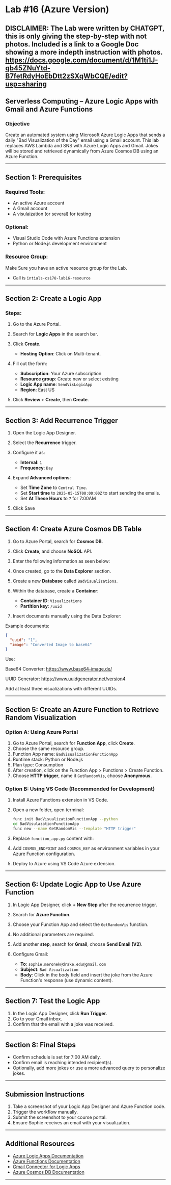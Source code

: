 # Lab #16 (Azure Version)

## DISCLAIMER: The Lab were written by CHATGPT, this is only giving the step-by-step with not photos.  Included is a link to a Google Doc showing a more indepth instruction with photos.  https://docs.google.com/document/d/1M1ti1J-qb45ZNuYtd-B7fetRdyHoEbDtt2zSXqWbCQE/edit?usp=sharing

## Serverless Computing – Azure Logic Apps with Gmail and Azure Functions

### Objective

Create an automated system using Microsoft Azure Logic Apps that sends a daily "Bad Visualization of the Day" email using a Gmail account. This lab replaces AWS Lambda and SNS with Azure Logic Apps and Gmail. Jokes will be stored and retrieved dynamically from Azure Cosmos DB using an Azure Function.

---

## Section 1: Prerequisites

### Required Tools:

* An active Azure account
* A Gmail account
* A visulaization (or several) for testing

### Optional:

* Visual Studio Code with Azure Functions extension
* Python or Node.js development environment

### Resource Group:
Make Sure you have an active resource group for the Lab.
   * Call is `intials-cs178-lab16-resource`

---

## Section 2: Create a Logic App

### Steps:

1. Go to the Azure Portal.
2. Search for **Logic Apps** in the search bar.
3. Click **Create**.
   * **Hosting Option**: Click on Multi-tenant.
5. Fill out the form:

   * **Subscription**: Your Azure subscription
   * **Resource group**: Create new or select existing
   * **Logic App name**: `SendVisLogicApp`
   * **Region**: East US
6. Click **Review + Create**, then **Create**.

---

## Section 3: Add Recurrence Trigger

1. Open the Logic App Designer.
2. Select the **Recurrence** trigger.
3. Configure it as:

   * **Interval**: `1`
   * **Frequency**: `Day`
4. Expand **Advanced options**:

   * Set **Time Zone** to `Central Time`.
   * Set **Start time** to `2025-05-15T00:00:00Z` to start sending the emails.
   * Set **At These Hours** to `7` for 7:00AM
5. Click Save

---

## Section 4: Create Azure Cosmos DB Table

1. Go to Azure Portal, search for **Cosmos DB**.
2. Click **Create**, and choose **NoSQL** API.
3. Enter the following information as seen below:
4. Once created, go to the **Data Explorer** section.
5. Create a new **Database** called `BadVisualizations`.
6. Within the database, create a **Container**:

   * **Container ID**: `Visualizations`
   * **Partition key**: `/uuid`
7. Insert documents manually using the Data Explorer:

Example documents:

```json
{
  "uuid": "1",
  "image": "Converted Image to base64"
}
```

Use: 

Base64 Converter: https://www.base64-image.de/

UUID Generator: https://www.uuidgenerator.net/version4

Add at least three visualizations with different UUIDs.

---

## Section 5: Create an Azure Function to Retrieve Random Visualization

### Option A: Using Azure Portal

1. Go to Azure Portal, search for **Function App**, click **Create**.
2. Choose the same resource group.
3. Function App name: `BadVisualizationFunctionApp`
4. Runtime stack: Python or Node.js
5. Plan type: Consumption
6. After creation, click on the Function App > Functions > Create Function.
7. Choose **HTTP trigger**, name it `GetRandomVis`, choose **Anonymous**.

### Option B: Using VS Code (Recommended for Development)

1. Install Azure Functions extension in VS Code.
2. Open a new folder, open terminal:

   ```bash
   func init BadVisualizationFunctionApp --python
   cd BadVisulazationFunctionApp
   func new --name GetRandomVis --template "HTTP trigger"
   ```
3. Replace `function_app.py` content with:

4. Add `COSMOS_ENDPOINT` and `COSMOS_KEY` as environment variables in your Azure Function configuration.
5. Deploy to Azure using VS Code Azure extension.

---

## Section 6: Update Logic App to Use Azure Function

1. In Logic App Designer, click **+ New Step** after the recurrence trigger.
2. Search for **Azure Function**.
3. Choose your Function App and select the `GetRandomVis` function.
4. No additional parameters are required.
5. Add another **step**, search for **Gmail**, choose **Send Email (V2)**.
6. Configure Gmail:

   * **To**: `sophie.meronek@drake.edu@gmail.com`
   * **Subject**: `Bad Visualization`
   * **Body**: Click in the body field and insert the joke from the Azure Function's response (use dynamic content).

---

## Section 7: Test the Logic App

1. In the Logic App Designer, click **Run Trigger**.
2. Go to your Gmail inbox.
3. Confirm that the email with a joke was received.

---

## Section 8: Final Steps

* Confirm schedule is set for 7:00 AM daily.
* Confirm email is reaching intended recipient(s).
* Optionally, add more jokes or use a more advanced query to personalize jokes.

---

## Submission Instructions

1. Take a screenshot of your Logic App Designer and Azure Function code.
2. Trigger the workflow manually.
3. Submit the screenshot to your course portal.
4. Ensure Sophie receives an email with your visualization.

---

## Additional Resources

* [Azure Logic Apps Documentation](https://learn.microsoft.com/en-us/azure/logic-apps/)
* [Azure Functions Documentation](https://learn.microsoft.com/en-us/azure/azure-functions/)
* [Gmail Connector for Logic Apps](https://learn.microsoft.com/en-us/connectors/gmail/)
* [Azure Cosmos DB Documentation](https://learn.microsoft.com/en-us/azure/cosmos-db/)

---
